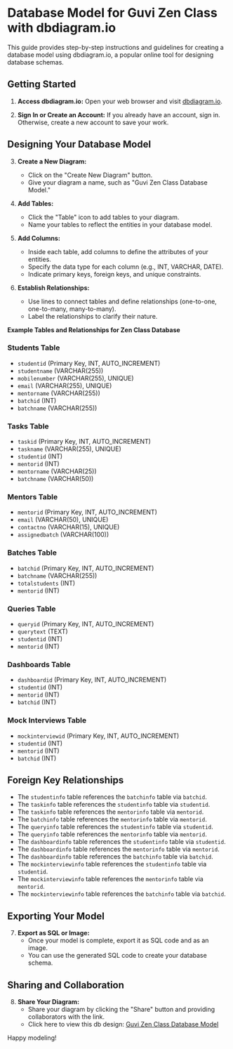 # Database Model for Guvi Zen Class with dbdiagram.io

This guide provides step-by-step instructions and guidelines for creating a database model using dbdiagram.io, a popular online tool for designing database schemas.

## Getting Started

1. **Access dbdiagram.io:** Open your web browser and visit [dbdiagram.io](https://dbdiagram.io/).

2. **Sign In or Create an Account:** If you already have an account, sign in. Otherwise, create a new account to save your work.

## Designing Your Database Model

3. **Create a New Diagram:**
   - Click on the "Create New Diagram" button.
   - Give your diagram a name, such as "Guvi Zen Class Database Model."

4. **Add Tables:**
   - Click the "Table" icon to add tables to your diagram.
   - Name your tables to reflect the entities in your database model.

5. **Add Columns:**
   - Inside each table, add columns to define the attributes of your entities.
   - Specify the data type for each column (e.g., INT, VARCHAR, DATE).
   - Indicate primary keys, foreign keys, and unique constraints.

6. **Establish Relationships:**
   - Use lines to connect tables and define relationships (one-to-one, one-to-many, many-to-many).
   - Label the relationships to clarify their nature.

**Example Tables and Relationships for Zen Class Database**

### Students Table

- `studentid` (Primary Key, INT, AUTO_INCREMENT)
- `studentname` (VARCHAR(255))
- `mobilenumber` (VARCHAR(255), UNIQUE)
- `email` (VARCHAR(255), UNIQUE)
- `mentorname` (VARCHAR(255))
- `batchid` (INT)
- `batchname` (VARCHAR(255))

### Tasks Table

- `taskid` (Primary Key, INT, AUTO_INCREMENT)
- `taskname` (VARCHAR(255), UNIQUE)
- `studentid` (INT)
- `mentorid` (INT)
- `mentorname` (VARCHAR(25))
- `batchname` (VARCHAR(50))

### Mentors Table

- `mentorid` (Primary Key, INT, AUTO_INCREMENT)
- `email` (VARCHAR(50), UNIQUE)
- `contactno` (VARCHAR(15), UNIQUE)
- `assignedbatch` (VARCHAR(100))

### Batches Table

- `batchid` (Primary Key, INT, AUTO_INCREMENT)
- `batchname` (VARCHAR(255))
- `totalstudents` (INT)
- `mentorid` (INT)

### Queries Table

- `queryid` (Primary Key, INT, AUTO_INCREMENT)
- `querytext` (TEXT)
- `studentid` (INT)
- `mentorid` (INT)

### Dashboards Table

- `dashboardid` (Primary Key, INT, AUTO_INCREMENT)
- `studentid` (INT)
- `mentorid` (INT)
- `batchid` (INT)

### Mock Interviews Table

- `mockinterviewid` (Primary Key, INT, AUTO_INCREMENT)
- `studentid` (INT)
- `mentorid` (INT)
- `batchid` (INT)
  
## Foreign Key Relationships

- The `studentinfo` table references the `batchinfo` table via `batchid`.
- The `taskinfo` table references the `studentinfo` table via `studentid`.
- The `taskinfo` table references the `mentorinfo` table via `mentorid`.
- The `batchinfo` table references the `mentorinfo` table via `mentorid`.
- The `queryinfo` table references the `studentinfo` table via `studentid`.
- The `queryinfo` table references the `mentorinfo` table via `mentorid`.
- The `dashboardinfo` table references the `studentinfo` table via `studentid`.
- The `dashboardinfo` table references the `mentorinfo` table via `mentorid`.
- The `dashboardinfo` table references the `batchinfo` table via `batchid`.
- The `mockinterviewinfo` table references the `studentinfo` table via `studentid`.
- The `mockinterviewinfo` table references the `mentorinfo` table via `mentorid`.
- The `mockinterviewinfo` table references the `batchinfo` table via `batchid`.

## Exporting Your Model

7. **Export as SQL or Image:**
    - Once your model is complete, export it as SQL code and as an image.
    - You can use the generated SQL code to create your database schema.

## Sharing and Collaboration

8. **Share Your Diagram:**
    - Share your diagram by clicking the "Share" button and providing collaborators with the link.
    - Click here to view this db design: [Guvi Zen Class Database Model](https://dbdiagram.io/d/64fa042602bd1c4a5e2a058d)

Happy modeling!